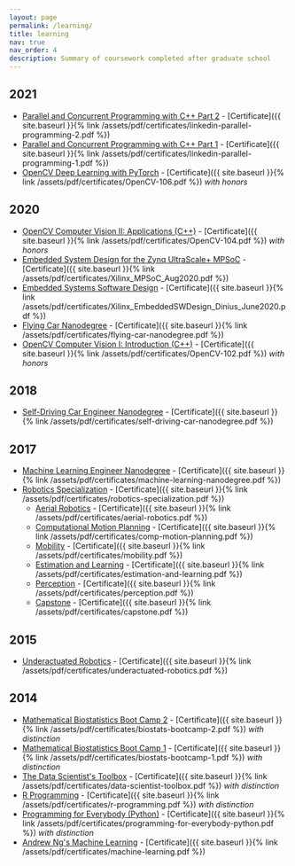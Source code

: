 ```yaml
---
layout: page
permalink: /learning/
title: learning
nav: true
nav_order: 4
description: Summary of coursework completed after graduate school
---
```


## 2021
* [Parallel and Concurrent Programming with C++ Part 2](https://www.linkedin.com/learning/parallel-and-concurrent-programming-with-c-plus-plus-part-2) - [Certificate]({{ site.baseurl }}{% link /assets/pdf/certificates/linkedin-parallel-programming-2.pdf %})
* [Parallel and Concurrent Programming with C++ Part 1](https://www.linkedin.com/learning/parallel-and-concurrent-programming-with-c-plus-plus-part-1) - [Certificate]({{ site.baseurl }}{% link /assets/pdf/certificates/linkedin-parallel-programming-1.pdf %})
* [OpenCV Deep Learning with PyTorch](https://opencv.org/courses/) - [Certificate]({{ site.baseurl }}{% link /assets/pdf/certificates/OpenCV-106.pdf %}) _with honors_

## 2020
* [OpenCV Computer Vision II: Applications (C++)](https://opencv.org/courses/) - [Certificate]({{ site.baseurl }}{% link /assets/pdf/certificates/OpenCV-104.pdf %}) _with honors_
* [Embedded System Design for the Zynq UltraScale+ MPSoC](https://www.hardent.com/course/embedded-system-design-zynq-ultrascale-mpsoc-training/) - [Certificate]({{ site.baseurl }}{% link /assets/pdf/certificates/Xilinx_MPSoC_Aug2020.pdf %})
* [Embedded Systems Software Design](https://www.hardent.com/course/embedded-systems-software-design/) - [Certificate]({{ site.baseurl }}{% link /assets/pdf/certificates/Xilinx_EmbeddedSWDesign_Dinius_June2020.pdf %})
* [Flying Car Nanodegree](https://classroom.udacity.com/nanodegrees/nd787/syllabus/core-curriculum) - [Certificate]({{ site.baseurl }}{% link /assets/pdf/certificates/flying-car-nanodegree.pdf %})
* [OpenCV Computer Vision I: Introduction (C++)](https://opencv.org/courses/) - [Certificate]({{ site.baseurl }}{% link /assets/pdf/certificates/OpenCV-102.pdf %}) _with honors_

## 2018
* [Self-Driving Car Engineer Nanodegree](https://classroom.udacity.com/nanodegrees/nd013/syllabus/core-curriculum) - [Certificate]({{ site.baseurl }}{% link /assets/pdf/certificates/self-driving-car-nanodegree.pdf %})

## 2017
* [Machine Learning Engineer Nanodegree](https://classroom.udacity.com/nanodegrees/nd009/syllabus/core-curriculum) - [Certificate]({{ site.baseurl }}{% link /assets/pdf/certificates/machine-learning-nanodegree.pdf %})
* [Robotics Specialization](https://www.coursera.org/specializations/robotics) - [Certificate]({{ site.baseurl }}{% link /assets/pdf/certificates/robotics-specialization.pdf %})
    - [Aerial Robotics](https://www.coursera.org/learn/robotics-flight) - [Certificate]({{ site.baseurl }}{% link /assets/pdf/certificates/aerial-robotics.pdf %})
    - [Computational Motion Planning](https://www.coursera.org/learn/robotics-motion-planning) - [Certificate]({{ site.baseurl }}{% link /assets/pdf/certificates/comp-motion-planning.pdf %})
    - [Mobility](https://www.coursera.org/learn/robotics-mobility) - [Certificate]({{ site.baseurl }}{% link /assets/pdf/certificates/mobility.pdf %})
    - [Estimation and Learning](https://www.coursera.org/learn/robotics-learning) - [Certificate]({{ site.baseurl }}{% link /assets/pdf/certificates/estimation-and-learning.pdf %})
    - [Perception](https://www.coursera.org/learn/robotics-perception) - [Certificate]({{ site.baseurl }}{% link /assets/pdf/certificates/perception.pdf %})
    - [Capstone](https://www.coursera.org/learn/robotics-capstone) - [Certificate]({{ site.baseurl }}{% link /assets/pdf/certificates/capstone.pdf %})

## 2015
* [Underactuated Robotics](https://courses.edx.org/courses/course-v1:MITx+6.832x_2+3T2015/course/) - [Certificate]({{ site.baseurl }}{% link /assets/pdf/certificates/underactuated-robotics.pdf %})

## 2014
* [Mathematical Biostatistics Boot Camp 2](https://www.coursera.org/learn/biostatistics-2) - [Certificate]({{ site.baseurl }}{% link /assets/pdf/certificates/biostats-bootcamp-2.pdf %}) _with distinction_
* [Mathematical Biostatistics Boot Camp 1](https://www.coursera.org/learn/biostatistics) - [Certificate]({{ site.baseurl }}{% link /assets/pdf/certificates/biostats-bootcamp-1.pdf %}) _with distinction_
* [The Data Scientist's Toolbox](https://www.coursera.org/learn/data-scientists-tools) - [Certificate]({{ site.baseurl }}{% link /assets/pdf/certificates/data-scientist-toolbox.pdf %}) _with distinction_
* [R Programming](https://www.coursera.org/learn/r-programming) - [Certificate]({{ site.baseurl }}{% link /assets/pdf/certificates/r-programming.pdf %}) _with distinction_
* [Programming for Everybody (Python)](https://www.coursera.org/course/pythonlearn) - [Certificate]({{ site.baseurl }}{% link /assets/pdf/certificates/programming-for-everybody-python.pdf %}) _with distinction_
* [Andrew Ng's Machine Learning](https://www.coursera.org/learn/machine-learning) - [Certificate]({{ site.baseurl }}{% link /assets/pdf/certificates/machine-learning.pdf %})
